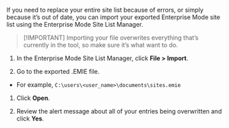 If you need to replace your entire site list because of errors, or simply
because it’s out of date, you can import your exported Enterprise Mode site list
using the Enterprise Mode Site List Manager.

>   [!IMPORTANT] Importing your file overwrites everything that’s currently in
>   the tool, so make sure it’s what want to do.

1.  In the Enterprise Mode Site List Manager, click **File \> Import**.

2.  Go to the exported .EMIE file.

-   For example, `C:\users\<user_name>\documents\sites.emie`

1.  Click **Open**.

2.  Review the alert message about all of your entries being overwritten and
    click **Yes**.
